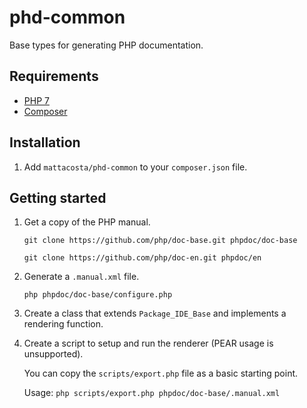# phd-common

Base types for generating PHP documentation.

## Requirements

- [PHP 7](https://secure.php.net/)
- [Composer](https://getcomposer.org/)

## Installation

1. Add `mattacosta/phd-common` to your `composer.json` file.

## Getting started

1. Get a copy of the PHP manual.

   `git clone https://github.com/php/doc-base.git phpdoc/doc-base`

   `git clone https://github.com/php/doc-en.git phpdoc/en`

2. Generate a `.manual.xml` file.

   `php phpdoc/doc-base/configure.php`

3. Create a class that extends `Package_IDE_Base` and implements a rendering
   function.

4. Create a script to setup and run the renderer (PEAR usage is unsupported).

   You can copy the `scripts/export.php` file as a basic starting point.

   Usage: `php scripts/export.php phpdoc/doc-base/.manual.xml`
